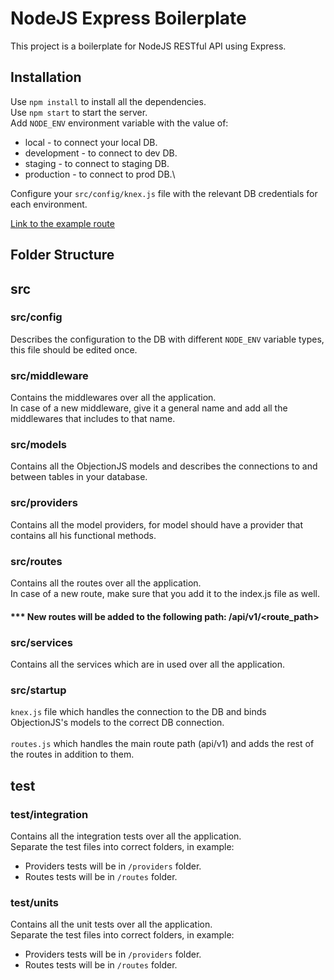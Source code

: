 # NodeJS Express Boilerplate

This project is a boilerplate for NodeJS RESTful API using Express.

## Installation

Use `npm install` to install all the dependencies.\
Use `npm start` to start the server.\
Add `NODE_ENV` environment variable with the value of:

- local - to connect your local DB.
- development - to connect to dev DB.
- staging - to connect to staging DB.
- production - to connect to prod DB.\

Configure your `src/config/knex.js` file with the relevant DB credentials for each environment.

[Link to the example route](http://localhost:3001/api/v1/example)

## Folder Structure

## src

### src/config

Describes the configuration to the DB with different `NODE_ENV` variable types, this file should be edited once.

### src/middleware

Contains the middlewares over all the application.\
In case of a new middleware, give it a general name and add all the middlewares that includes to that name.

### src/models

Contains all the ObjectionJS models and describes the connections to and between tables in your database.

### src/providers

Contains all the model providers, for model should have a provider that contains all his functional methods.

### src/routes

Contains all the routes over all the application.\
In case of a new route, make sure that you add it to the index.js file as well.

#### \*\*\* New routes will be added to the following path: /api/v1/<route_path>

### src/services

Contains all the services which are in used over all the application.

### src/startup

`knex.js` file which handles the connection to the DB and binds ObjectionJS's models to the correct DB connection.\
\
`routes.js` which handles the main route path (api/v1) and adds the rest of the routes in addition to them.

## test

### test/integration

Contains all the integration tests over all the application.\
Separate the test files into correct folders, in example:

- Providers tests will be in `/providers` folder.
- Routes tests will be in `/routes` folder.

### test/units

Contains all the unit tests over all the application.\
Separate the test files into correct folders, in example:

- Providers tests will be in `/providers` folder.
- Routes tests will be in `/routes` folder.
